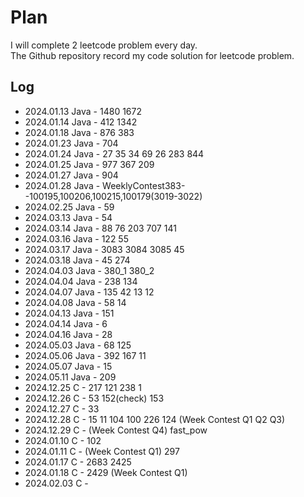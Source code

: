 # Plan
I will complete 2 leetcode problem every day.  
The Github repository record my code solution for leetcode problem.

## Log
- 2024.01.13 Java - 1480 1672
- 2024.01.14 Java - 412 1342
- 2024.01.18 Java - 876 383
- 2024.01.23 Java - 704
- 2024.01.24 Java - 27 35 34 69 26 283 844
- 2024.01.25 Java - 977 367 209                     
- 2024.01.27 Java - 904
- 2024.01.28 Java - WeeklyContest383--100195,100206,100215,100179(3019-3022)
- 2024.02.25 Java - 59
- 2024.03.13 Java - 54 
- 2024.03.14 Java - 88 76 203 707 141 
- 2024.03.16 Java - 122 55
- 2024.03.17 Java - 3083 3084 3085 45
- 2024.03.18 Java - 45 274
- 2024.04.03 Java - 380_1 380_2
- 2024.04.04 Java - 238 134
- 2024.04.07 Java - 135 42 13 12
- 2024.04.08 Java - 58 14 
- 2024.04.13 Java - 151
- 2024.04.14 Java - 6
- 2024.04.16 Java - 28
- 2024.05.03 Java - 68 125
- 2024.05.06 Java - 392 167 11
- 2024.05.07 Java - 15
- 2024.05.11 Java - 209
- 2024.12.25 C - 217 121 238 1
- 2024.12.26 C - 53 152(check) 153
- 2024.12.27 C - 33
- 2024.12.28 C - 15 11 104 100 226 124 (Week Contest Q1 Q2 Q3)
- 2024.12.29 C - (Week Contest Q4) fast_pow
- 2024.01.10 C - 102 
- 2024.01.11 C - (Week Contest Q1) 297
- 2024.01.17 C - 2683 2425
- 2024.01.18 C - 2429 (Week Contest Q1)
- 2024.02.03 C -